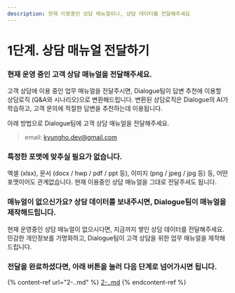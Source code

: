 ```yaml
---
description: 현재 이용중인 상담 매뉴얼이나, 상담 데이터를 전달해주세요
---
```


# 1단계. 상담 매뉴얼 전달하기

### 현재 운영 중인 고객 상담 매뉴얼을 전달해주세요.

고객 상담에 이용 중인 업무 매뉴얼을 전달주시면, Dialogue팀이 답변 추천에 이용할 상담로직 (Q\&A와 시나리오)으로 변환해드립니다. 변환된 상담로직은 Dialogue의 AI가 학습하고, 고객 문의에 적절한 답변을 추천하는데 이용됩니다.

아래 방법으로 Dialogue팀에 고객 상담 매뉴얼을 전달해주세요.

> email: kyungho.dev@gmail.com

### 특정한 포맷에 맞추실 필요가 없습니다.

엑셀 (xlsx), 문서 (docx / hwp / pdf / ppt 등), 이미지 (png / jpeg / jpg 등) 등, 어떤 포맷이어도 관계없습니다. 현재 이용중인 상담 매뉴얼을 그대로 전달주셔도 됩니다.

### 매뉴얼이 없으신가요? 상담 데이터를 보내주시면, Dialogue팀이 매뉴얼을 제작해드립니다.

현재 운영중인 상담 매뉴얼이 없으시다면, 지금까지 쌓인 상담 데이터를 전달해주세요. 민감한 개인정보를 가명화하고, Dialogue팀이 고객 상담을 위한 업무 매뉴얼을 제작해드립니다.



### 전달을 완료하셨다면, 아래 버튼을 눌러 다음 단계로 넘어가시면 됩니다.

{% content-ref url="2-..md" %}
[2-..md](2-..md)
{% endcontent-ref %}



